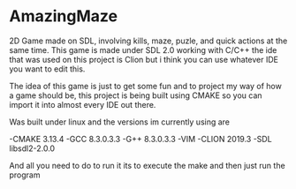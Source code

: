 # AmazingMaze
2D Game made on SDL, involving kills, maze, puzle, and quick actions at the same time.
This game is made under SDL 2.0 working with C/C++
the ide that was used on this project is Clion but i think you can use whatever IDE you want to edit this. 

The idea of this game is just to get some fun and to project my way of how a game should be, this project is being built using CMAKE so you can import it into almost every IDE out there.

Was built under linux and the versions im currently using are 

-CMAKE 3.13.4
-GCC 8.3.0.3.3
-G++ 8.3.0.3.3
-VIM
-CLION 2019.3
-SDL libsdl2-2.0.0

 And all you need to do to run it its to execute the make and then just run the program
